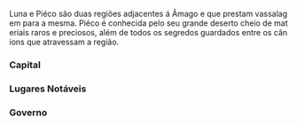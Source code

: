 Luna e Piéco são duas regiões adjacentes á Âmago e que prestam vassalagem para a mesma. Piéco é conhecida pelo seu grande deserto cheio de materiais raros e preciosos, além de todos os segredos guardados entre os cânions que atravessam a região.

### Capital

### Lugares Notáveis

### Governo
